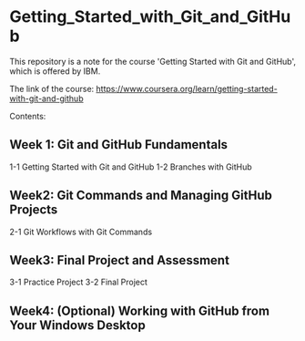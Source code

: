 # Getting_Started_with_Git_and_GitHub
This repository is a note for the course 'Getting Started with Git and GitHub', which is offered by IBM.

The link of the course: https://www.coursera.org/learn/getting-started-with-git-and-github

Contents:

## Week 1: Git and GitHub Fundamentals
1-1 Getting Started with Git and GitHub
1-2 Branches with GitHub

## Week2: Git Commands and Managing GitHub Projects
2-1 Git Workflows with Git Commands

## Week3: Final Project and Assessment
3-1 Practice Project
3-2 Final Project

## Week4: (Optional) Working with GitHub from Your Windows Desktop
